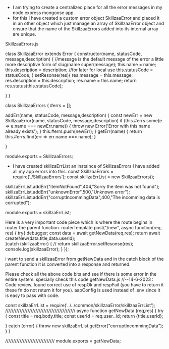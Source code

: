 
- I am trying to create a centralized place for all the error messages in my node express mongoose app.
- for this I have created a custom error object SkillzaaError and placed it in an other object which just manage an array of SkillzaaError object and ensure that the name of the SkillzaaErrors added into its internal array are unique. 

SkillzaaErrors.js


class SkillzaaError extends Error {
  constructor(name, statusCode, message,description) {
  //message is the default message of the error a little more descriptive form of slug/name
    super(message);
    this.name = name;
    this.description = description; //for later for local use
    this.statusCode = statusCode;
  }
 setResonse(res){
   res.message = this.message;
    res.description = this.description; 
    res.name = this.name;
   return res.status(this.statusCode);
 
 } 
}


class SkillzaaErrors {
  #errs = [];

  addErr(name, statusCode, message,description) {
    const newErr = new SkillzaaError(name, statusCode, message,description)
    if (this.#errs.some(e => e.name === newErr.name)) {
      throw new Error('Error with this name already exists');
    }
    this.#errs.push(newErr);
  }
  getErr(name) {
  return this.#errs.find(err => err.name === name);
}
  
}

module.exports = SkillzaaErrors;


- I have created skillzaErrList an instalnce of  SkillzaaErrors
I have added all my app errors into this.
const SkillzaaErrors = require('./SkillzaaErrors');
const skillzaErrList = new SkillzaaErrors();

skillzaErrList.addErr("itemNotFound",404,"Sorry the item was not found");
skillzaErrList.addErr("unknownError",500,"Unknown error");
skillzaErrList.addErr("corruptIncommingData",400,"The incomming data is corrupted");

module.exports = skillzaErrList;

Here is a very important code piece which is where the route begins in router
the parent function.
routerTemplate.post("/new", async function(req, res) {
  try{
    debugger;
    const data = await getNewData(req,res);
    return await createNew(data.title,data.userId);  
  }catch (skillzaaError) {
    // return  skillzaaError.setResonse(res);
    console.log(skillzaaError);
  }
});

i want to send a skillzaaError from getNewData and in the catch block of the parent function it is converted into a response and returned.

Please check all the above code bits and see if there is some error in the entire system.
specially check this code
getNewData.js
//--14-6-2023 : Code review. found correct use of respOk and respFail (you have to return it these fn do not return it for you). aapConfig is used instead of .env since it is easy to pass with code.

const skillzaErrList = require('../../common/skillzaaError/skillzaaErrList');
////////////////////////////////////////////
async function getNewData (req,res) {
 try {
   const title = req.body.title;
   const userId  = req.user._id;
    return {title,userId};

  } catch (error) {
    throw new skillzaErrList.getError("corruptIncommingData");
  }
}




///////////////////////////////
module.exports  = getNewData;
